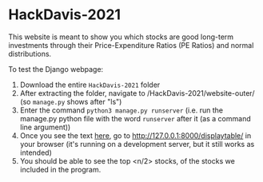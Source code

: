 # HackDavis-2021

This website is meant to show you which stocks are good long-term investments through their Price-Expenditure Ratios (PE Ratios) and normal distributions. 

To test the Django webpage: 

1. Download the entire `HackDavis-2021` folder
2. After extracting the folder, navigate to /HackDavis-2021/website-outer/ (so `manage.py` shows after "ls")
3. Enter the command `python3 manage.py runserver` (i.e. run the manage.py python file with the word `runserver` after it (as a command line argument))
4. Once you see the text [here](https://i.imgur.com/0iwPjXl.png), go to http://127.0.0.1:8000/displaytable/ in your browser (it's running on a development server, but it still works as intended)
5. You should be able to see the top <n/2> stocks, of the <n> stocks we included in the program. 
